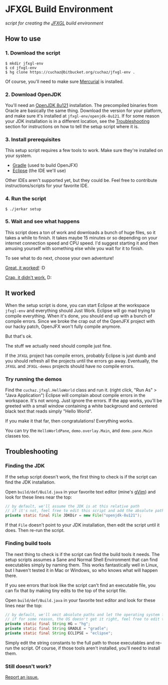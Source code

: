 
# JFXGL Build Environment

*script for creating the [JFXGL][jfxgl] build environment*

[jfxgl]: https://bitbucket.org/cuchaz/jfxgl


## How to use


### 1. Download the script
```
$ mkdir jfxgl-env
$ cd jfxgl-env
$ hg clone https://cuchaz@bitbucket.org/cuchaz/jfxgl-env .
```
Of course, you'll need to make sure [Mercurial][hg] is installed.

[hg]: https://www.mercurial-scm.org/


### 2. Download OpenJDK

You'll need an [OpenJDK 8u121][8u121] installation. The precompiled binaries from Oracle are basically
the same thing. Download the version for your platform, and make sure it's installed at
`jfxgl-env/openjdk-8u121`. If for some reason your JDK installation
is in a different location, see the [Troubleshooting](#markdown-header-troubleshooting) section for
instructions on how to tell the setup script where it is.

[8u121]: http://www.oracle.com/technetwork/java/javase/downloads/jdk8-downloads-2133151.html


### 3. Install prerequisites

This setup script requires a few tools to work. Make sure they're installed on your system.

 * [Gradle][gradle] (used to build OpenJFX)
 * [Eclipse][eclipse] (the IDE we'll use)

Other IDEs aren't supported yet, but they could be. Feel free to contribute instructions/scripts
for your favorite IDE.

[gradle]: https://gradle.org/
[eclipse]: http://www.eclipse.org/


### 4. Run the script
```
$ ./jerkar setup
```


### 5. Wait and see what happens

This script does a ton of work and downloads a bunch of huge files, so it takes a while to finish.
It takes maybe 15 minutes or so depending on your internet connection speed and CPU speed.
I'd suggest starting it and then amusing yourself with something else while you wait for it to finish.

To see what to do next, choose your own adventure!

[Great, it worked!](#markdown-header-it-worked) :D

[Crap, it didn't work.](#markdown-header-troubleshooting) D:


## It worked

When the setup script is done, you can start Eclipse at the workspace `jfxgl-env` and everything should Just Work.
Eclipse will go mad trying to compile everything. When it's done, you should end up with a bunch of compile errors.
Since we broke the crap out of the OpenJFX project with our hacky patch, OpenJFX won't fully compile anymore.

But that's ok.

The stuff we actually need should compile just fine.

If the `JFXGL` project has compile errors, probably Eclipse is just dumb and you should refresh all the projects
until the errors go away. Eventually, the `JFXGL` and `JFXGL-demos` projects should have no compile errors.


### Try running the demos

Find the `cuchaz.jfxgl.HelloWorld` class and run it. (right click, "Run As" > "Java Application")
Eclipse will complain about compile errors in the workspace. It's not wrong. Just ignore the errors.
If the app works, you'll be greeted with a small window containing a white background and centered black
text that reads simply "Hello World".

If you make it that far, then congratulations! Everything works.

You can try the `HelloWorldPane`, `demo.overlay.Main`, and `demo.pane.Main` classes too.


## Troubleshooting


### Finding the JDK

If the setup script doesn't work, the first thing to check is if the script can find the JDK installation.

Open `build/def/Build.java` in your favorite text editor (mine's [gVim][gvim]) and look for these lines near the top:
```java
// by default, we'll assume the JDK is at this relative path
// if it's not, feel free to edit this script and add the absolute path here
private static final File JDKDir = new File("openjdk-8u121");

```
If that `File` doesn't point to your JDK installation, then edit the script until it does. Then re-run the script.

[gvim]: http://www.vim.org/


### Finding build tools

The next thing to check is if the script can find the build tools it needs.
The setup scripts assumes a Sane and Normal Shell Environment that can find executables simply by naming them.
This works fantastically well in Linux, but I haven't tested it in Mac or Windows, so who knows what will happen
there.

If you see errors that look like the script can't find an executable file, you can fix that by making tiny edits
to the top of the script file.

Open `build/def/Build.java` in your favorite text editor and look for these lines near the top:
```java
// by default, we'll omit absolute paths and let the operating system find the paths for these tools
// if for some reason, the OS doesn't get it right, feel free to edit this script and add absolute paths
private static final String HG = "hg";
private static final String GRADLE = "gradle";
private static final String ECLIPSE = "eclipse";

```
Simply edit the string constants to the full path to those executables and re-run the script. Of course, if those
tools aren't installed, you'll need to install them.


### Still doesn't work?

[Report an issue.](https://bitbucket.org/cuchaz/jfxgl-env/issues)
